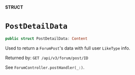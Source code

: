 **STRUCT**

# `PostDetailData`

```swift
public struct PostDetailData: Content
```

Used to return a `ForumPost`'s data with full user `LikeType` info.

Returned by: `GET /api/v3/forum/post/ID`

See `ForumController.postHandler(_:)`.
